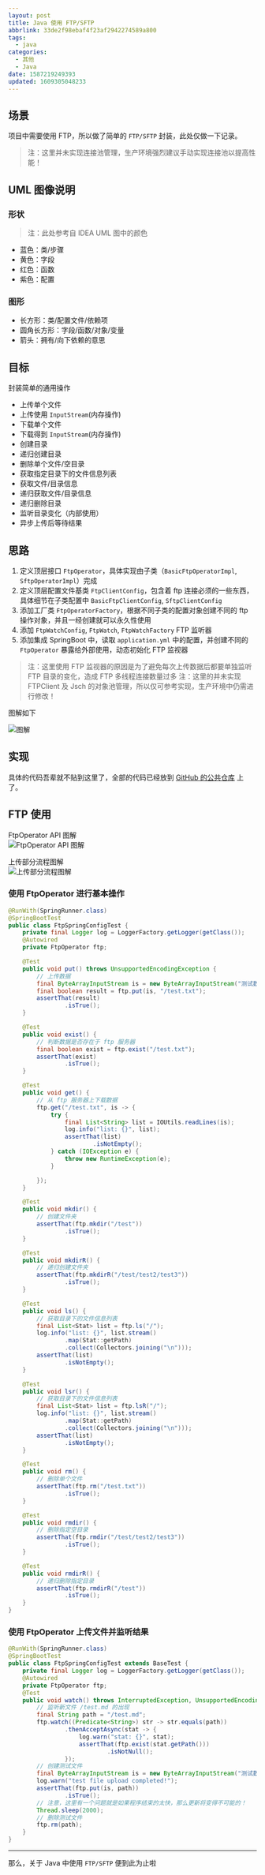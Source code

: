 ```yaml
---
layout: post
title: Java 使用 FTP/SFTP
abbrlink: 33de2f98ebaf4f23af2942274589a800
tags:
  - java
categories:
  - 其他
  - Java
date: 1587219249393
updated: 1609305048233
---
```


## 场景

项目中需要使用 FTP，所以做了简单的 `FTP/SFTP` 封装，此处仅做一下记录。

> 注：这里并未实现连接池管理，生产环境强烈建议手动实现连接池以提高性能！

## UML 图像说明

### 形状

> 注：此处参考自 IDEA UML 图中的颜色

- 蓝色：类/步骤
- 黄色：字段
- 红色：函数
- 紫色：配置

### 图形

- 长方形：类/配置文件/依赖项
- 圆角长方形：字段/函数/对象/变量
- 箭头：拥有/向下依赖的意思

## 目标

封装简单的通用操作

- 上传单个文件
- 上传使用 `InputStream`(内存操作)
- 下载单个文件
- 下载得到 `InputStream`(内存操作)
- 创建目录
- 递归创建目录
- 删除单个文件/空目录
- 获取指定目录下的文件信息列表
- 获取文件/目录信息
- 递归获取文件/目录信息
- 递归删除目录
- 监听目录变化（内部使用）
- 异步上传后等待结果

## 思路

1. 定义顶层接口 `FtpOperator`，具体实现由子类（`BasicFtpOperatorImpl`, `SftpOperatorImpl`）完成
2. 定义顶层配置文件基类 `FtpClientConfig`，包含着 ftp 连接必须的一些东西，具体细节在子类配置中 `BasicFtpClientConfig`, `SftpClientConfig`
3. 添加工厂类 `FtpOperatorFactory`，根据不同子类的配置对象创建不同的 ftp 操作对象，并且一经创建就可以永久性使用
4. 添加 `FtpWatchConfig`, `FtpWatch`, `FtpWatchFactory` FTP 监听器
5. 添加集成 SpringBoot 中，读取 `application.yml` 中的配置，并创建不同的 `FtpOperator` 暴露给外部使用，动态初始化 FTP 监视器

> 注：这里使用 FTP 监视器的原因是为了避免每次上传数据后都要单独监听 FTP 目录的变化，造成 FTP 多线程连接数量过多
> 注：这里的并未实现 FTPClient 及 Jsch 的对象池管理，所以仅可参考实现，生产环境中仍需进行修改！

图解如下

![图解](https://img.rxliuli.com/20190226221826.png)

## 实现

具体的代码吾辈就不贴到这里了，全部的代码已经放到 [GitHub 的公共仓库](https://github.com/rxliuli/java-ftp-example) 上了。

## FTP 使用

FtpOperator API 图解\
![FtpOperator API 图解](https://img.rxliuli.com/20190302115433.png)

上传部分流程图解\
![上传部分流程图解](https://img.rxliuli.com/20190302120512.png)

### 使用 FtpOperator 进行基本操作

```java
@RunWith(SpringRunner.class)
@SpringBootTest
public class FtpSpringConfigTest {
    private final Logger log = LoggerFactory.getLogger(getClass());
    @Autowired
    private FtpOperator ftp;

    @Test
    public void put() throws UnsupportedEncodingException {
        // 上传数据
        final ByteArrayInputStream is = new ByteArrayInputStream("测试数据".getBytes("UTF-8"));
        final boolean result = ftp.put(is, "/test.txt");
        assertThat(result)
                .isTrue();
    }

    @Test
    public void exist() {
        // 判断数据是否存在于 ftp 服务器
        final boolean exist = ftp.exist("/test.txt");
        assertThat(exist)
                .isTrue();
    }

    @Test
    public void get() {
        // 从 ftp 服务器上下载数据
        ftp.get("/test.txt", is -> {
            try {
                final List<String> list = IOUtils.readLines(is);
                log.info("list: {}", list);
                assertThat(list)
                        .isNotEmpty();
            } catch (IOException e) {
                throw new RuntimeException(e);
            }

        });
    }

    @Test
    public void mkdir() {
        // 创建文件夹
        assertThat(ftp.mkdir("/test"))
                .isTrue();
    }

    @Test
    public void mkdirR() {
        // 递归创建文件夹
        assertThat(ftp.mkdirR("/test/test2/test3"))
                .isTrue();
    }

    @Test
    public void ls() {
        // 获取目录下的文件信息列表
        final List<Stat> list = ftp.ls("/");
        log.info("list: {}", list.stream()
                .map(Stat::getPath)
                .collect(Collectors.joining("\n")));
        assertThat(list)
                .isNotEmpty();
    }

    @Test
    public void lsr() {
        // 获取目录下的文件信息列表
        final List<Stat> list = ftp.lsR("/");
        log.info("list: {}", list.stream()
                .map(Stat::getPath)
                .collect(Collectors.joining("\n")));
        assertThat(list)
                .isNotEmpty();
    }

    @Test
    public void rm() {
        // 删除单个文件
        assertThat(ftp.rm("/test.txt"))
                .isTrue();
    }

    @Test
    public void rmdir() {
        // 删除指定空目录
        assertThat(ftp.rmdir("/test/test2/test3"))
                .isTrue();
    }

    @Test
    public void rmdirR() {
        // 递归删除指定目录
        assertThat(ftp.rmdirR("/test"))
                .isTrue();
    }
}
```

### 使用 FtpOperator 上传文件并监听结果

```java
@RunWith(SpringRunner.class)
@SpringBootTest
public class FtpSpringConfigTest extends BaseTest {
    private final Logger log = LoggerFactory.getLogger(getClass());
    @Autowired
    private FtpOperator ftp;
    @Test
    public void watch() throws InterruptedException, UnsupportedEncodingException {
        // 监听新文件 /test.md 的出现
        final String path = "/test.md";
        ftp.watch((Predicate<String>) str -> str.equals(path))
                .thenAcceptAsync(stat -> {
                    log.warn("stat: {}", stat);
                    assertThat(ftp.exist(stat.getPath()))
                            .isNotNull();
                });
        // 创建测试文件
        final ByteArrayInputStream is = new ByteArrayInputStream("测试数据".getBytes("UTF-8"));
        log.warn("test file upload completed!");
        assertThat(ftp.put(is, path))
                .isTrue();
        // 注意，这里有一个问题就是如果程序结束的太快，那么更新将变得不可能的！
        Thread.sleep(2000);
        // 删除测试文件
        ftp.rm(path);
    }
}
```

***

那么，关于 Java 中使用 `FTP/SFTP` 便到此为止啦
